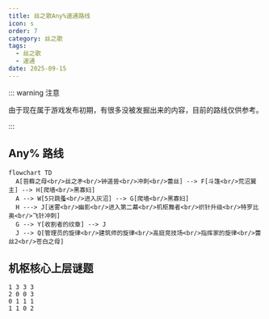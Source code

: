 ```yaml
---
title: 丝之歌Any%速通路线
icon: s
order: 7
category: 丝之歌
tags:
  - 丝之歌
  - 速通
date: 2025-09-15
---
```


<!-- more -->

::: warning 注意

由于现在属于游戏发布初期，有很多没被发掘出来的内容，目前的路线仅供参考。

:::

## Any% 路线

```mermaid
flowchart TD
  A[苔藓之母<br/>丝之矛<br/>钟道兽<br/>冲刺<br/>蕾丝] --> F[斗篷<br/>荒沼翼主] --> H[爬墙<br/>黑寡妇]
  A --> W[5只跳蚤<br/>进入灰沼] --> G[爬墙<br/>黑寡妇]
  H ---> J[迷雾<br/>幽影<br/>进入第二幕<br/>机枢舞者<br/>织针升级<br/>特罗比奥<br/>飞针冲刺]
  G --> Y[收割者的纹章] --> J
  J --> Q[管理员的旋律<br/>建筑师的旋律<br/>高庭竞技场<br/>指挥家的旋律<br/>蕾丝2<br/>苍白之母]
```

## 机枢核心上层谜题

```text :no-line-numbers
1 3 3 3
2 0 0 3
0 1 1 1
1 1 0 2
```